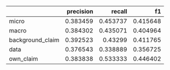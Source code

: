 |                  |   precision |   recall |       f1 |
|:-----------------|------------:|---------:|---------:|
| micro            |    0.383459 | 0.453737 | 0.415648 |
| macro            |    0.384302 | 0.435071 | 0.404964 |
| background_claim |    0.392523 | 0.43299  | 0.411765 |
| data             |    0.376543 | 0.338889 | 0.356725 |
| own_claim        |    0.383838 | 0.533333 | 0.446402 |